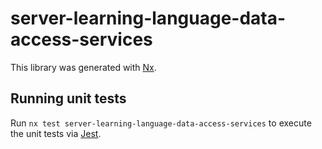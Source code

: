 # server-learning-language-data-access-services

This library was generated with [Nx](https://nx.dev).

## Running unit tests

Run `nx test server-learning-language-data-access-services` to execute the unit tests via [Jest](https://jestjs.io).
